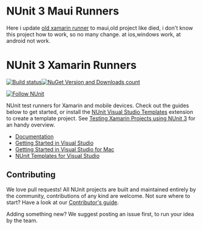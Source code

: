 # NUnit 3 Maui Runners

Here i update [old xamarin runner](https://github.com/nunit/nunit.xamarin/issues) to maui,old project like died, i don't know this project how to work, so no many change.
at ios,windows work, at android not work.

# NUnit 3 Xamarin Runners

[![Build status](https://ci.appveyor.com/api/projects/status/4972j2pn4mqs7j8n/branch/master?svg=true)](https://ci.appveyor.com/project/CharliePoole/nunit-xamarin/branch/master)[![NuGet Version and Downloads count](https://buildstats.info/nuget/nunit.xamarin?includePreReleases=true)](https://www.nuget.org/packages/nunit.xamarin)

[![Follow NUnit](https://img.shields.io/twitter/follow/nunit.svg?style=social)](https://twitter.com/nunit)

NUnit test runners for Xamarin and mobile devices. Check out the guides below to get started, or install the [NUnit Visual Studio Templates](https://marketplace.visualstudio.com/items?itemName=NUnitDevelopers.NUnitTemplatesforVisualStudio) extension to create a template project. See [Testing Xamarin Projects using NUnit 3](http://www.alteridem.net/2015/12/21/testing-xamarin-projects-using-nunit-3/) for an handy overview.

- [Documentation](https://github.com/nunit/docs/wiki/NUnit-Xamarin-Runners)
- [Getting Started in Visual Studio](https://github.com/nunit/docs/wiki/Getting-Started-in-Visual-Studio)
- [Getting Started in Visual Studio for Mac](https://github.com/nunit/docs/wiki/Getting-Started-in-Visual-Studio-for-Mac)
- [NUnit Templates for Visual Studio](https://github.com/nunit/nunit-vs-templates)

## Contributing
We love pull requests! All NUnit projects are built and maintained entirely by the community, contributions of any kind are welcome. Not sure where to start? Have a look at our [Contributor's guide](https://github.com/nunit/nunit/blob/master/CONTRIBUTING.md).

Adding something new? We suggest posting an issue first, to run your idea by the team. 
